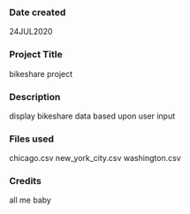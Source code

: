 ### Date created
24JUL2020

### Project Title
bikeshare project

### Description
display bikeshare data based upon user input

### Files used
chicago.csv
new_york_city.csv
washington.csv

### Credits
all me baby
